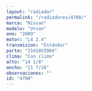 ```yaml
---
layout: "radiador"
permalink: "/radiadores/4700/"
marca: "Nissan"
modelo: "Urvan"
ano: "2009"
motor: "L4 2.4"
transmision: "Estándar"
parte: "21410VZ004"
clima: "Con clima"
alto: "14 1/8"
ancho: "21 7/16"
observaciones: ""
id: "4700"
---
```


